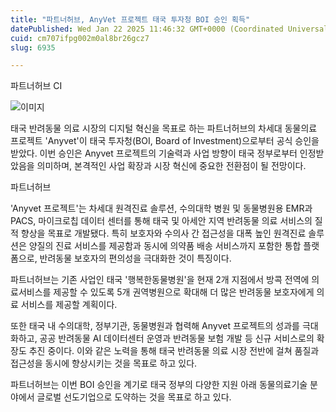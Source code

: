 ```yaml
---
title: "파트너허브, AnyVet 프로젝트 태국 투자청 BOI 승인 획득"
datePublished: Wed Jan 22 2025 11:46:32 GMT+0000 (Coordinated Universal Time)
cuid: cm707ifpg002m0al8br26gcz7
slug: 6935

---
```



파트너허브 CI

![이미지](https://cdn.hashnode.com/res/hashnode/image/upload/v1739261702471/6178cf95-50a7-4a7c-bcc4-bb5b313343d9.png)

태국 반려동물 의료 시장의 디지털 혁신을 목표로 하는 파트너허브의 차세대 동물의료 프로젝트 'Anyvet'이 태국 투자청(BOI, Board of Investment)으로부터 공식 승인을 받았다. 이번 승인은 Anyvet 프로젝트의 기술력과 사업 방향이 태국 정부로부터 인정받았음을 의미하며, 본격적인 사업 확장과 시장 혁신에 중요한 전환점이 될 전망이다.

파트너허브

'Anyvet 프로젝트'는 차세대 원격진료 솔루션, 수의대학 병원 및 동물병원용 EMR과 PACS, 마이크로칩 데이터 센터를 통해 태국 및 아세안 지역 반려동물 의료 서비스의 질적 향상을 목표로 개발됐다. 특히 보호자와 수의사 간 접근성을 대폭 높인 원격진료 솔루션은 양질의 진료 서비스를 제공함과 동시에 의약품 배송 서비스까지 포함한 통합 플랫폼으로, 반려동물 보호자의 편의성을 극대화한 것이 특징이다.

파트너허브는 기존 사업인 태국 '행복한동물병원'을 현재 2개 지점에서 방콕 전역에 의료서비스를 제공할 수 있도록 5개 권역병원으로 확대해 더 많은 반려동물 보호자에게 의료 서비스를 제공할 계획이다.

또한 태국 내 수의대학, 정부기관, 동물병원과 협력해 Anyvet 프로젝트의 성과를 극대화하고, 공공 반려동물 AI 데이터센터 운영과 반려동물 보험 개발 등 신규 서비스로의 확장도 추진 중이다. 이와 같은 노력을 통해 태국 반려동물 의료 시장 전반에 걸쳐 품질과 접근성을 동시에 향상시키는 것을 목표로 하고 있다.

파트너허브는 이번 BOI 승인을 계기로 태국 정부의 다양한 지원 아래 동물의료기술 분야에서 글로벌 선도기업으로 도약하는 것을 목표로 하고 있다.